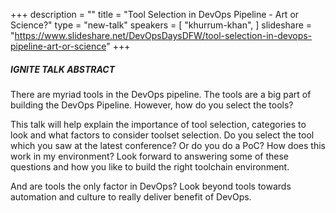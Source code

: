 +++
description = ""
title = "Tool Selection in DevOps Pipeline - Art or Science?"
type = "new-talk"
speakers = [
        "khurrum-khan",
]
slideshare = "https://www.slideshare.net/DevOpsDaysDFW/tool-selection-in-devops-pipeline-art-or-science"
+++
##### IGNITE TALK ABSTRACT

There are myriad tools in the DevOps pipeline. The tools are a big part of building the DevOps Pipeline. However, how do you select the tools?

This talk will help explain the importance of tool selection, categories to look and what factors to consider toolset selection. Do you select the tool which you saw at the latest conference? Or do you do a PoC? How does this work in my environment? Look forward to answering some of these questions and how you like to build the right toolchain environment.

And are tools the only factor in DevOps? Look beyond tools towards automation and culture to really deliver benefit of DevOps.
